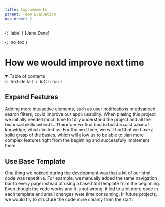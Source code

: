 ```yaml
---
title: Improvements
parent: Team Evaluation
nav_order: 2
---
```


{: .label }
[Jane Dane]

{: .no_toc }
# How we would improve next time

<details open markdown="block">
{: .text-delta }
<summary>Table of contents</summary>
+ ToC
{: toc }
</details>

## Expand Features
Adding more interactive elements, such as user notifications or advanced search filters, could improve our app’s usability. 
When planing this project we initially needed much time to fully understand the project and all the technical skills behind it. Therefore we first had to build a solid base of knowldge, which limited us. For the next time, we will find that we have a solid grasp of the basics, which will allow us to be able to plan more complex features right from the beginning and successfully implement them.

## Use Base Template
One thing we noticed during the development was that a lot of our html code was repetitive. For example, we manually added the same navigation bar to every page instead of using a base.html template from the beginning. Even though the code works and it is not wrong, it led to a lot more code in each template and small changes were time consuming. In future projects, we would try to structure the code more cleanly from the start. 

